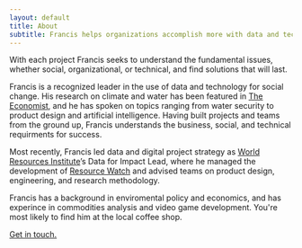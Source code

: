 ```yaml
---
layout: default
title: About
subtitle: Francis helps organizations accomplish more with data and technology. 
---
```


With each project Francis seeks to understand the fundamental issues, whether
social, organizational, or technical, and find solutions that will last.

Francis is a recognized leader in the use of data and technology for social
change. His research on climate and water has been featured in
[The Economist](https://www.economist.com/leaders/2016/11/05/the-dry-facts), 
and he has spoken on topics ranging from water security to 
product design and artificial intelligence. 
Having built projects and teams from the ground up, Francis understands the
business, social, and technical requirments for success.

Most recently, Francis led data and digital project strategy as 
[World Resources Institute](https://wri.org)’s 
Data for Impact Lead, where he managed the development of 
[Resource Watch](https://resourcewatch.org) 
and advised teams on product design, engineering, and
research methodology. 

Francis has a background in enviromental policy and
economics, and has experince in commodities analysis and video game development.
You're most likely to find him at the local coffee shop. 

[Get in touch.](/contact)
